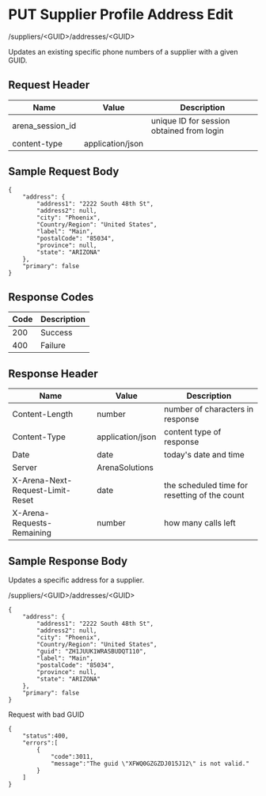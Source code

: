# PUT Supplier Profile Address Edit
/suppliers/&lt;GUID&gt;/addresses/&lt;GUID&gt;

Updates an existing specific phone numbers of a supplier with a given GUID.

## Request Header

| Name  | Value  | Description  |
|  --- |  --- |  --- | 
| arena_session_id  |   | unique ID for session obtained from login  |
| content-type  | application/json  |   |

## Sample Request Body
```
{
    "address": {
        "address1": "2222 South 48th St",
        "address2": null,
        "city": "Phoenix",
        "Country/Region": "United States",
        "label": "Main",
        "postalCode": "85034",
        "province": null,
        "state": "ARIZONA"
    },
    "primary": false
}  
```
## Response Codes

| Code  | Description  |
|  --- |  --- | 
| 200  | Success  |
| 400  | Failure  |

## Response Header

| Name  | Value  | Description  |
|  --- |  --- |  --- | 
| Content-Length  | number  | number of characters in response  |
| Content-Type  | application/json  | content type of response  |
| Date  | date  | today's date and time  |
| Server  | ArenaSolutions  |   |
| X-Arena-Next-Request-Limit-Reset   | date  | the scheduled time for resetting of the count  |
| X-Arena-Requests-Remaining   | number  | how many calls left  |

## Sample Response Body
Updates a specific address for a supplier.

/suppliers/&lt;GUID&gt;/addresses/&lt;GUID&gt;

```
{
    "address": {
        "address1": "2222 South 48th St",
        "address2": null,
        "city": "Phoenix",
        "Country/Region": "United States",
        "guid": "ZH1JUUK1WRASBUDQT110",
        "label": "Main",
        "postalCode": "85034",
        "province": null,
        "state": "ARIZONA"
    },
    "primary": false
}    
```
Request with bad GUID

```
{  
    "status":400,
    "errors":[  
        {  
            "code":3011,
            "message":"The guid \"XFWQ0GZGZDJ015J12\" is not valid."
        }
    ]
}
```
